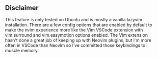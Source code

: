 ## Disclaimer

This feature is only tested on Ubuntu and is mostly a vanilla lazyvim installation.  There are a few config options that are enabled by default to make the nvim experience more like the Vim VSCode extension with vim.surround and vim.easymotion options enabled.  The Vim extension hasn't done a great job of keeping up with Neovim plugins, but I'm more often in VSCode than Neovim so I've committed those keybindings to muscle memory.